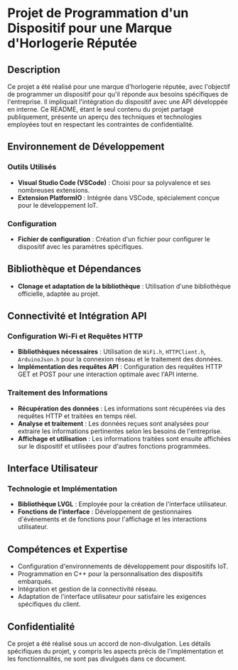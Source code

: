# Projet de Programmation d'un Dispositif pour une Marque d'Horlogerie Réputée

## Description
Ce projet a été réalisé pour une marque d'horlogerie réputée, avec l'objectif de programmer un dispositif pour qu'il réponde aux besoins spécifiques de l'entreprise. Il impliquait l'intégration du dispositif avec une API développée en interne. Ce README, étant le seul contenu du projet partagé publiquement, présente un aperçu des techniques et technologies employées tout en respectant les contraintes de confidentialité.

## Environnement de Développement

### Outils Utilisés
- **Visual Studio Code (VSCode)** : Choisi pour sa polyvalence et ses nombreuses extensions.
- **Extension PlatformIO** : Intégrée dans VSCode, spécialement conçue pour le développement IoT.

### Configuration
- **Fichier de configuration** : Création d'un fichier pour configurer le dispositif avec les paramètres spécifiques.

## Bibliothèque et Dépendances
- **Clonage et adaptation de la bibliothèque** : Utilisation d'une bibliothèque officielle, adaptée au projet.

## Connectivité et Intégration API

### Configuration Wi-Fi et Requêtes HTTP
- **Bibliothèques nécessaires** : Utilisation de `WiFi.h`, `HTTPClient.h`, `ArduinoJson.h` pour la connexion réseau et le traitement des données.
- **Implémentation des requêtes API** : Configuration des requêtes HTTP GET et POST pour une interaction optimale avec l'API interne.

### Traitement des Informations
- **Récupération des données** : Les informations sont récupérées via des requêtes HTTP et traitées en temps réel.
- **Analyse et traitement** : Les données reçues sont analysées pour extraire les informations pertinentes selon les besoins de l'entreprise.
- **Affichage et utilisation** : Les informations traitées sont ensuite affichées sur le dispositif et utilisées pour d'autres fonctions programmées.

## Interface Utilisateur

### Technologie et Implémentation
- **Bibliothèque LVGL** : Employée pour la création de l'interface utilisateur.
- **Fonctions de l'interface** : Développement de gestionnaires d'événements et de fonctions pour l'affichage et les interactions utilisateur.

## Compétences et Expertise
- Configuration d'environnements de développement pour dispositifs IoT.
- Programmation en C++ pour la personnalisation des dispositifs embarqués.
- Intégration et gestion de la connectivité réseau.
- Adaptation de l'interface utilisateur pour satisfaire les exigences spécifiques du client.

## Confidentialité
Ce projet a été réalisé sous un accord de non-divulgation. Les détails spécifiques du projet, y compris les aspects précis de l'implémentation et les fonctionnalités, ne sont pas divulgués dans ce document.
